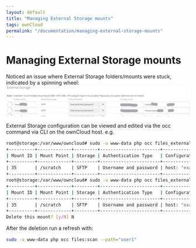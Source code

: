 ```yaml
---
layout: default
title: "Managing External Storage mounts"
tags: ownCloud
permalink: "/documentation/managing-external-storage-mounts"
---
```


# Managing External Storage mounts 

Noticed an issue where External Storage folders/mounts were stuck, indicated by a spinning wheel:
![ownCloud External Storage](/assets/ownCloud-external_mounts.jpg)

External Storage configuration can be viewed and edited via the occ command via CLI on the ownCloud host. 
e.g. 
```bash
root@storage:/var/www/owncloud# sudo -u www-data php occ files_external:list user1
+----------+-------------+---------+-----------------------+-------------------------------------------------------------------------------+---------+
| Mount ID | Mount Point | Storage | Authentication Type   | Configuration                                                                 | Options |
+----------+-------------+---------+-----------------------+-------------------------------------------------------------------------------+---------+
| 35       | /scratch    | SFTP    | Username and password | host: "example.com", password: "***", root: "\/scratch\/user1", user: "user1" |         |
+----------+-------------+---------+-----------------------+-------------------------------------------------------------------------------+---------+
root@storage:/var/www/owncloud# sudo -u www-data php occ files_external:delete 35
+----------+-------------+---------+-----------------------+-------------------------------------------------------------------------------+---------+------------------+-------------------+
| Mount ID | Mount Point | Storage | Authentication Type   | Configuration                                                                 | Options | Applicable Users | Applicable Groups |
+----------+-------------+---------+-----------------------+-------------------------------------------------------------------------------+---------+------------------+-------------------+
| 35       | /scratch    | SFTP    | Username and password | host: "example.com", password: "***", root: "\/scratch\/user1", user: "user1" |         | user1            |                   |
+----------+-------------+---------+-----------------------+-------------------------------------------------------------------------------+---------+------------------+-------------------+
Delete this mount? [y/N] N
```

After the deletion run a refresh with:
```bash
sudo -u www-data php occ files:scan --path="user1"
```
